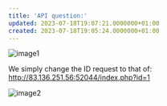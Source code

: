 ```yaml
---
title: 'API question:'
updated: 2023-07-18T19:07:21.0000000+01:00
created: 2023-07-18T19:05:24.0000000+01:00
---
```


![image1](../../../../../_resources/image1-113.png)

We simply change the ID request to that of:
<http://83.136.251.56:52044/index.php?id=1>

![image2](../../../../../_resources/image2-92.png)

